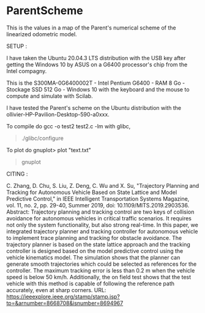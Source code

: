 # ParentScheme
This is the values in a map of the Parent's numerical scheme of the linearized odometric model.


SETUP :

I have taken the Ubuntu 20.04.3 LTS distribution with the USB key after getting the Windows 10 by ASUS on a G6400 processor's chip from the Intel compagny.

This is the S300MA-0G6400002T - Intel Pentium G6400 - RAM 8 Go - Stockage SSD 512 Go - Windows 10 with the keyboard and the mouse to compute and simulate with Scilab.

I have tested the Parent's scheme on the Ubuntu distribution with the ollivier-HP-Pavilion-Desktop-590-a0xxx.

To compile do gcc -o test2 test2.c -lm with glibc,

> ./glibc/configure
> 

To plot do gnuplot> plot "text.txt"

> gnuplot
> 


CITING :

C. Zhang, D. Chu, S. Liu, Z. Deng, C. Wu and X. Su, "Trajectory Planning and Tracking for Autonomous Vehicle Based on State Lattice and Model Predictive Control," in IEEE Intelligent Transportation Systems Magazine, vol. 11, no. 2, pp. 29-40, Summer 2019, doi: 10.1109/MITS.2019.2903536.
Abstract: Trajectory planning and tracking control are two keys of collision avoidance for autonomous vehicles in critical traffic scenarios. It requires not only the system functionality, but also strong real-time. In this paper, we integrated trajectory planner and tracking controller for autonomous vehicle to implement trace planning and tracking for obstacle avoidance. The trajectory planner is based on the state lattice approach and the tracking controller is designed based on the model predictive control using the vehicle kinematics model. The simulation shows that the planner can generate smooth trajectories which could be selected as references for the controller. The maximum tracking error is less than 0.2 m when the vehicle speed is below 50 km/h. Additionally, the on field test shows that the test vehicle with this method is capable of following the reference path accurately, even at sharp corners.
URL: https://ieeexplore.ieee.org/stamp/stamp.jsp?tp=&arnumber=8668708&isnumber=8694967
